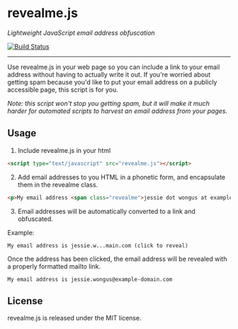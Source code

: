 # revealme.js
*Lightweight JavaScript email address obfuscation*

[![Build Status](https://travis-ci.org/danmurf/revealme.js.svg?branch=master)](https://travis-ci.org/danmurf/revealme.js)
- - -
Use revealme.js in your web page so you can include a link to your email address without having to actually write it out. If you're worried about getting spam because you'd like to put your email address on a publicly accessible page, this script is for you.

*Note: this script won't stop you getting spam, but it will make it much harder for automated scripts to harvest an email address from your pages.*

## Usage
1) Include revealme.js in your html

```html
<script type="text/javascript" src="revealme.js"></script>
```

2) Add email addresses to you HTML in a phonetic form, and encapsulate them in the revealme class.

```html
<p>My email address <span class="revealme">jessie dot wongus at example hyphen domain dot com</span></p>
```

3) Email addresses will be automatically converted to a link and obfuscated.

Example:
```
My email address is jessie.w...main.com (click to reveal)
```

Once the address has been clicked, the email address will be revealed with a properly formatted mailto link.

```
My email address is jessie.wongus@example-domain.com
```

## License
revealme.js is released under the MIT license.
